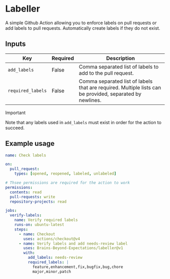# Labeller

A simple Github Action allowing you to enforce labels on pull requests or add
labels to pull requests. Automatically create labels if they do not exist.

## Inputs

| Key               | Required | Description                                                                                              |
| ----------------- | -------- | -------------------------------------------------------------------------------------------------------- |
| `add_labels`      | False    | Comma separated list of labels to add to the pull request.                                               |
| `required_labels` | False    | Comma separated list of labels that are required. Multiple lists can be provided, separated by newlines. |

> [!IMPORTANT]  
> Note that any labels used in `add_labels` must exist in order for the action
> to succeed.

## Example usage

```yaml
name: Check labels

on:
  pull_request:
    types: [opened, reopened, labeled, unlabeled]

# Thsee permissions are required for the action to work
permissions:
  contents: read
  pull-requests: write
  repository-projects: read

jobs:
  verify-labels:
    name: Verify required labels
    runs-on: ubuntu-latest
    steps:
      - name: Checkout
        uses: actions/checkout@v4
      - name: Verify labels and add needs-review label
        uses: Brains-Beyond-Expectations/labeller@v1
        with:
          add_labels: needs-review
          required_labels: |
            feature,enhancement,fix,bugfix,bug,chore
            major,minor,patch
```
